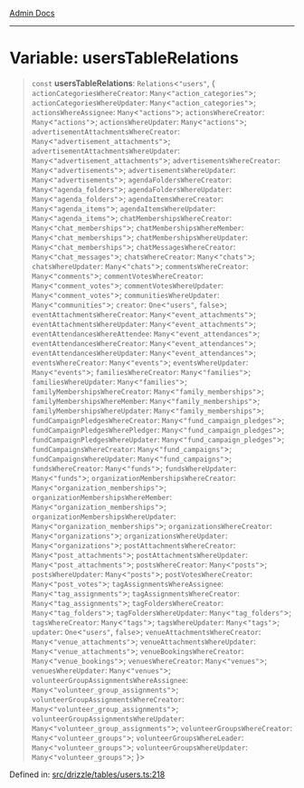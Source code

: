 [Admin Docs](/)

***

# Variable: usersTableRelations

> `const` **usersTableRelations**: `Relations`\<`"users"`, \{ `actionCategoriesWhereCreator`: `Many`\<`"action_categories"`\>; `actionCategoriesWhereUpdater`: `Many`\<`"action_categories"`\>; `actionsWhereAssignee`: `Many`\<`"actions"`\>; `actionsWhereCreator`: `Many`\<`"actions"`\>; `actionsWhereUpdater`: `Many`\<`"actions"`\>; `advertisementAttachmentsWhereCreator`: `Many`\<`"advertisement_attachments"`\>; `advertisementAttachmentsWhereUpdater`: `Many`\<`"advertisement_attachments"`\>; `advertisementsWhereCreator`: `Many`\<`"advertisements"`\>; `advertisementsWhereUpdater`: `Many`\<`"advertisements"`\>; `agendaFoldersWhereCreator`: `Many`\<`"agenda_folders"`\>; `agendaFoldersWhereUpdater`: `Many`\<`"agenda_folders"`\>; `agendaItemsWhereCreator`: `Many`\<`"agenda_items"`\>; `agendaItemsWhereUpdater`: `Many`\<`"agenda_items"`\>; `chatMembershipsWhereCreator`: `Many`\<`"chat_memberships"`\>; `chatMembershipsWhereMember`: `Many`\<`"chat_memberships"`\>; `chatMembershipsWhereUpdater`: `Many`\<`"chat_memberships"`\>; `chatMessagesWhereCreator`: `Many`\<`"chat_messages"`\>; `chatsWhereCreator`: `Many`\<`"chats"`\>; `chatsWhereUpdater`: `Many`\<`"chats"`\>; `commentsWhereCreator`: `Many`\<`"comments"`\>; `commentVotesWhereCreator`: `Many`\<`"comment_votes"`\>; `commentVotesWhereUpdater`: `Many`\<`"comment_votes"`\>; `communitiesWhereUpdater`: `Many`\<`"communities"`\>; `creator`: `One`\<`"users"`, `false`\>; `eventAttachmentsWhereCreator`: `Many`\<`"event_attachments"`\>; `eventAttachmentsWhereUpdater`: `Many`\<`"event_attachments"`\>; `eventAttendancesWhereAttendee`: `Many`\<`"event_attendances"`\>; `eventAttendancesWhereCreator`: `Many`\<`"event_attendances"`\>; `eventAttendancesWhereUpdater`: `Many`\<`"event_attendances"`\>; `eventsWhereCreator`: `Many`\<`"events"`\>; `eventsWhereUpdater`: `Many`\<`"events"`\>; `familiesWhereCreator`: `Many`\<`"families"`\>; `familiesWhereUpdater`: `Many`\<`"families"`\>; `familyMembershipsWhereCreator`: `Many`\<`"family_memberships"`\>; `familyMembershipsWhereMember`: `Many`\<`"family_memberships"`\>; `familyMembershipsWhereUpdater`: `Many`\<`"family_memberships"`\>; `fundCampaignPledgesWhereCreator`: `Many`\<`"fund_campaign_pledges"`\>; `fundCampaignPledgesWherePledger`: `Many`\<`"fund_campaign_pledges"`\>; `fundCampaignPledgesWhereUpdater`: `Many`\<`"fund_campaign_pledges"`\>; `fundCampaignsWhereCreator`: `Many`\<`"fund_campaigns"`\>; `fundCampaignsWhereUpdater`: `Many`\<`"fund_campaigns"`\>; `fundsWhereCreator`: `Many`\<`"funds"`\>; `fundsWhereUpdater`: `Many`\<`"funds"`\>; `organizationMembershipsWhereCreator`: `Many`\<`"organization_memberships"`\>; `organizationMembershipsWhereMember`: `Many`\<`"organization_memberships"`\>; `organizationMembershipsWhereUpdater`: `Many`\<`"organization_memberships"`\>; `organizationsWhereCreator`: `Many`\<`"organizations"`\>; `organizationsWhereUpdater`: `Many`\<`"organizations"`\>; `postAttachmentsWhereCreator`: `Many`\<`"post_attachments"`\>; `postAttachmentsWhereUpdater`: `Many`\<`"post_attachments"`\>; `postsWhereCreator`: `Many`\<`"posts"`\>; `postsWhereUpdater`: `Many`\<`"posts"`\>; `postVotesWhereCreator`: `Many`\<`"post_votes"`\>; `tagAssignmentsWhereAssignee`: `Many`\<`"tag_assignments"`\>; `tagAssignmentsWhereCreator`: `Many`\<`"tag_assignments"`\>; `tagFoldersWhereCreator`: `Many`\<`"tag_folders"`\>; `tagFoldersWhereUpdater`: `Many`\<`"tag_folders"`\>; `tagsWhereCreator`: `Many`\<`"tags"`\>; `tagsWhereUpdater`: `Many`\<`"tags"`\>; `updater`: `One`\<`"users"`, `false`\>; `venueAttachmentsWhereCreator`: `Many`\<`"venue_attachments"`\>; `venueAttachmentsWhereUpdater`: `Many`\<`"venue_attachments"`\>; `venueBookingsWhereCreator`: `Many`\<`"venue_bookings"`\>; `venuesWhereCreator`: `Many`\<`"venues"`\>; `venuesWhereUpdater`: `Many`\<`"venues"`\>; `volunteerGroupAssignmentsWhereAssignee`: `Many`\<`"volunteer_group_assignments"`\>; `volunteerGroupAssignmentsWhereCreator`: `Many`\<`"volunteer_group_assignments"`\>; `volunteerGroupAssignmentsWhereUpdater`: `Many`\<`"volunteer_group_assignments"`\>; `volunteerGroupsWhereCreator`: `Many`\<`"volunteer_groups"`\>; `volunteerGroupsWhereLeader`: `Many`\<`"volunteer_groups"`\>; `volunteerGroupsWhereUpdater`: `Many`\<`"volunteer_groups"`\>; \}\>

Defined in: [src/drizzle/tables/users.ts:218](https://github.com/hustlernik/talawa-api/blob/6321c91e956d2ee44b2bb9c22c1b40aa4687c9c2/src/drizzle/tables/users.ts#L218)
